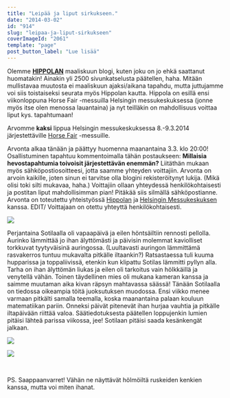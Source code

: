 ```yaml
---
title: "Leipää ja liput sirkukseen."
date: "2014-03-02"
id: "914"
slug: "leipaa-ja-liput-sirkukseen"
coverImageId: "2061"
template: "page"
post_button_label: "Lue lisää"
---
```


Olemme **[HIPPOLAN](http://www.hippola.fi/)** maaliskuun blogi, kuten joku on jo ehkä saattanut huomatakin! Ainakin yli 2500 sivunkatselusta päätellen, haha. Mitään mullistavaa muutosta ei maaliskuun ajaksi/aikana tapahdu, mutta juttujamme voi siis toistaiseksi seurata myös Hippolan kautta. Hippola on esillä ensi viikonloppuna Horse Fair -messuilla Helsingin messukeskuksessa (jonne myös itse olen menossa lauantaina) ja nyt teilläkin on mahdollisuus voittaa liput kys. tapahtumaan!

Arvomme **kaksi** lippua Helsingin messukeskuksessa 8.-9.3.2014 järjestettäville [Horse Fair](http://www.messukeskus.com/Sites3/GoExpo2014/HelsinkiHorseFair) -messuille.

Arvonta alkaa tänään ja päättyy huomenna maanantaina 3.3. klo 20:00! Osallistuminen tapahtuu kommentoimalla tähän postaukseen: **Millaisia hevostapahtumia toivoisit järjestettävän enemmän?** Liitäthän mukaan myös sähköpostiosoitteesi, jotta saamme yhteyden voittajiin. Arvonta on arvoin kaikille, joten sinun ei tarvitse olla blogini rekisteröitynyt lukija. (Mikä olisi toki silti mukavaa, haha.) Voittajiin ollaan yhteydessä henkilökohtaisesti ja postitan liput mahdollisimman pian! Pitäkää siis silmällä sähköpostianne. Arvonta on toteutettu yhteistyössä [Hippolan](http://www.hippola.fi/) ja [Helsingin Messukeskuksen](http://www.messukeskus.com/) kanssa. EDIT/ Voittajaan on otettu yhteyttä henkilökohtaisesti.

[![](images/IMG_0191_.png)](http://3.bp.blogspot.com/-cmJy5coBFjE/UxMPW_k5qwI/AAAAAAAAH_4/Z6lH-wt7dRQ/s1600/IMG_0191_.png)

Perjantaina Sotilaalla oli vapaapäivä ja eilen höntsäiltiin rennosti pellolla. Aurinko lämmittää jo ihan älyttömästi ja päivisin molemmat kaviolliset torkkuvat tyytyväisinä auringossa. (Luultavasti auringon lämmittämä rasvakerros tuntuu mukavalta pitkälle iltaankin?) Ratsastaessa tuli kuuma hupparissa ja toppaliivissä, etenkin kun klipattu Sotilas lämmitti pyllyn alla. Tarha on ihan älyttömän liukas ja eilen oli tarkoitus vain hölkkäillä ja venytellä vähän. Toinen täydellinen mies oli mukana kameran kanssa ja saimme muutaman aika kivan räpsyn mahtavassa säässä! Tänään Sotilaalla on tiedossa oikeampia töitä juoksutuksen muodossa. Ensi viikko menee varmaan pitkälti samalla teemalla, koska maanantaina palaan kouluun matematiikan pariin. Onneksi päivät pitenevät ihan hurjaa vauhtia ja pitkälle iltapäivään riittää valoa. Säätiedotuksesta päätellen loppujenkin lumien pitäisi lähteä parissa viikossa, jee! Sotilaan pitäisi saada kesänkengät jalkaan.

[![](images/sotilasrakene.png)](http://3.bp.blogspot.com/--YcN2Bdq3a0/UxMPXTYlnXI/AAAAAAAAIAA/w1nq26qOzko/s1600/sotilasrakene.png)

[![](images/IMG_0009.JPG)](http://4.bp.blogspot.com/-THaYbffdaQM/UxMPXJgL_0I/AAAAAAAAH_8/bGBx5BgP9HY/s1600/IMG_0009.JPG)

 

PS. Saappaanvarret! Vähän ne näyttävät hölmöiltä ruskeiden kenkien kanssa, mutta voi miten ihanat.
